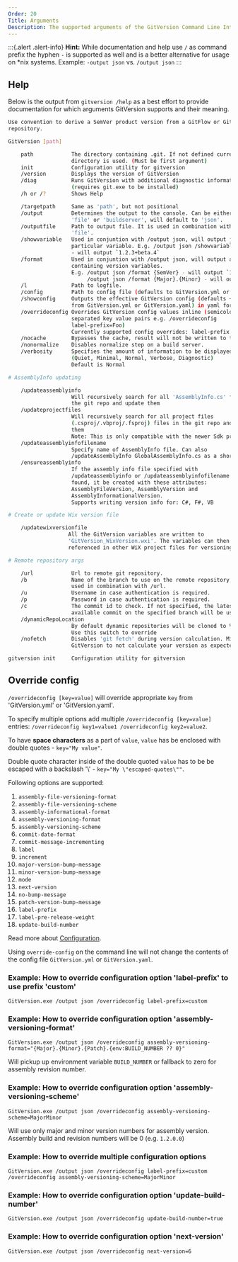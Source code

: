 ```yaml
---
Order: 20
Title: Arguments
Description: The supported arguments of the GitVersion Command Line Interface
---
```


:::{.alert .alert-info}
**Hint:** While documentation and help use `/` as command prefix the hyphen `-`
is supported as well and is a better alternative for usage on \*nix systems.
Example: `-output json` vs. `/output json`
:::

## Help

Below is the output from `gitversion /help` as a best effort to provide
documentation for which arguments GitVersion supports and their meaning.

```bash
Use convention to derive a SemVer product version from a GitFlow or GitHub based
repository.

GitVersion [path]

    path            The directory containing .git. If not defined current
                    directory is used. (Must be first argument)
    init            Configuration utility for gitversion
    /version        Displays the version of GitVersion
    /diag           Runs GitVersion with additional diagnostic information
                    (requires git.exe to be installed)
    /h or /?        Shows Help

    /targetpath     Same as 'path', but not positional
    /output         Determines the output to the console. Can be either 'json',
                    'file' or 'buildserver', will default to 'json'.
    /outputfile     Path to output file. It is used in combination with /output
                    'file'.
    /showvariable   Used in conjuntion with /output json, will output just a
                    particular variable. E.g. /output json /showvariable SemVer
                    - will output `1.2.3+beta.4`
    /format         Used in conjuntion with /output json, will output a format
                    containing version variables.
                    E.g. /output json /format {SemVer} - will output `1.2.3+beta.4`
                         /output json /format {Major}.{Minor} - will output `1.2`
    /l              Path to logfile.
    /config         Path to config file (defaults to GitVersion.yml or GitVersion.yaml)
    /showconfig     Outputs the effective GitVersion config (defaults + custom
                    from GitVersion.yml or GitVersion.yaml) in yaml format
    /overrideconfig Overrides GitVersion config values inline (semicolon-
                    separated key value pairs e.g. /overrideconfig
                    label-prefix=Foo)
                    Currently supported config overrides: label-prefix
    /nocache        Bypasses the cache, result will not be written to the cache.
    /nonormalize    Disables normalize step on a build server.
    /verbosity      Specifies the amount of information to be displayed.
                    (Quiet, Minimal, Normal, Verbose, Diagnostic)
                    Default is Normal

# AssemblyInfo updating

    /updateassemblyinfo
                    Will recursively search for all 'AssemblyInfo.cs' files in
                    the git repo and update them
    /updateprojectfiles
                    Will recursively search for all project files
                    (.csproj/.vbproj/.fsproj) files in the git repo and update
                    them
                    Note: This is only compatible with the newer Sdk projects
    /updateassemblyinfofilename
                    Specify name of AssemblyInfo file. Can also
                    /updateAssemblyInfo GlobalAssemblyInfo.cs as a shorthand
    /ensureassemblyinfo
                    If the assembly info file specified with
                    /updateassemblyinfo or /updateassemblyinfofilename is not
                    found, it be created with these attributes:
                    AssemblyFileVersion, AssemblyVersion and
                    AssemblyInformationalVersion.
                    Supports writing version info for: C#, F#, VB

# Create or update Wix version file

    /updatewixversionfile
                   All the GitVersion variables are written to
                   'GitVersion_WixVersion.wxi'. The variables can then be
                   referenced in other WiX project files for versioning.

# Remote repository args

    /url            Url to remote git repository.
    /b              Name of the branch to use on the remote repository, must be
                    used in combination with /url.
    /u              Username in case authentication is required.
    /p              Password in case authentication is required.
    /c              The commit id to check. If not specified, the latest
                    available commit on the specified branch will be used.
    /dynamicRepoLocation
                    By default dynamic repositories will be cloned to %tmp%.
                    Use this switch to override
    /nofetch        Disables 'git fetch' during version calculation. Might cause
                    GitVersion to not calculate your version as expected.

gitversion init     Configuration utility for gitversion
```

## Override config

`/overrideconfig [key=value]` will override appropriate `key` from 'GitVersion.yml' or 'GitVersion.yaml'.

To specify multiple options add multiple `/overrideconfig [key=value]` entries:
`/overrideconfig key1=value1 /overrideconfig key2=value2`.

To have **space characters** as a part of `value`, `value` has be enclosed with double quotes - `key="My value"`.

Double quote character inside of the double quoted `value` has to be be escaped with a backslash '\\' - `key="My \"escaped-quotes\""`.

Following options are supported:

1.  `assembly-file-versioning-format`
2.  `assembly-file-versioning-scheme`
3.  `assembly-informational-format`
4.  `assembly-versioning-format`
5.  `assembly-versioning-scheme`
7.  `commit-date-format`
8.  `commit-message-incrementing`
10. `label`
11. `increment`
13. `major-version-bump-message`
14. `minor-version-bump-message`
15. `mode`
16. `next-version`
17. `no-bump-message`
18. `patch-version-bump-message`
19. `label-prefix`
20. `label-pre-release-weight`
21. `update-build-number`

Read more about [Configuration](/docs/reference/configuration).

Using `override-config` on the command line will not change the contents of the config file `GitVersion.yml` or `GitVersion.yaml`.

### Example: How to override configuration option 'label-prefix' to use prefix 'custom'

`GitVersion.exe /output json /overrideconfig label-prefix=custom`

### Example: How to override configuration option 'assembly-versioning-format'

`GitVersion.exe /output json /overrideconfig assembly-versioning-format="{Major}.{Minor}.{Patch}.{env:BUILD_NUMBER ?? 0}"`

Will pickup up environment variable `BUILD_NUMBER` or fallback to zero for assembly revision number.

### Example: How to override configuration option 'assembly-versioning-scheme'

`GitVersion.exe /output json /overrideconfig assembly-versioning-scheme=MajorMinor`

Will use only major and minor version numbers for assembly version. Assembly build and revision numbers will be 0 (e.g. `1.2.0.0`)

### Example: How to override multiple configuration options

`GitVersion.exe /output json /overrideconfig label-prefix=custom /overrideconfig assembly-versioning-scheme=MajorMinor`

### Example: How to override configuration option 'update-build-number'

`GitVersion.exe /output json /overrideconfig update-build-number=true`

### Example: How to override configuration option 'next-version'

`GitVersion.exe /output json /overrideconfig next-version=6`
